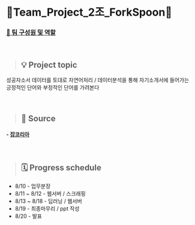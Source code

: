 # 🔱Team_Project_2조_ForkSpoon🥄
### <a href="https://github.com/yoonputer/Team_Project2/tree/master/layout">👥 팀 구성원 및 역할</a> <br>
<br> 

> ## 💡 Project topic
성공자소서 데이터를 토대로 자연어처리 / 데이터분석을 통해 자기소개서에 들어가는 긍정적인 단어와 부정적인 단어를 가려본다 

<br>

> ## 📢 Source
#### - <a href="https://www.jobkorea.co.kr/starter/PassAssay?FavorCo_Stat=0&Pass_An_Stat=0&schTxt=%EC%84%A0%ED%83%9D%ED%95%9C&OrderBy=0&EduType=0&WorkType=0&isSaved=0&Page=2t">잡코리아</a> <br>

<br>
   
> ## 🗓 Progress schedule
* 8/10 - 업무분장  
* 8/11 ~ 8/12 - 웹서버 / 스크래핑  
* 8/13 ~ 8/18 - 딥러닝 / 웹서버  
* 8/19 - 최종마무리 / ppt 작성  
* 8/20 - 발표  


